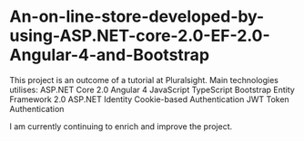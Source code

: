 # An-on-line-store-developed-by-using-ASP.NET-core-2.0-EF-2.0-Angular-4-and-Bootstrap

This project is an outcome of a tutorial at Pluralsight. Main technologies utilises:
ASP.NET Core 2.0
Angular 4
JavaScript
TypeScript
Bootstrap
Entity Framework 2.0
ASP.NET Identity
Cookie-based Authentication
JWT Token Authentication

I am currently continuing to enrich and improve the project.
